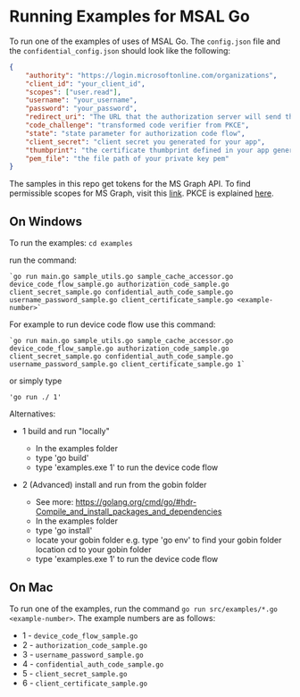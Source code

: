 # Running Examples for MSAL Go

To run one of the examples of uses of MSAL Go. The `config.json` file and the `confidential_config.json` should look like the following:

```json
{
    "authority": "https://login.microsoftonline.com/organizations",
    "client_id": "your_client_id",
    "scopes": ["user.read"],
    "username": "your_username",
    "password": "your_password",
    "redirect_uri": "The URL that the authorization server will send the user to once the app has been successfully authorized, and granted an authorization code",
    "code_challenge": "transformed code verifier from PKCE",  
    "state": "state parameter for authorization code flow",
    "client_secret": "client secret you generated for your app",
    "thumbprint": "the certificate thumbprint defined in your app generation",
    "pem_file": "the file path of your private key pem"
}
```

The samples in this repo get tokens for the MS Graph API. To find permissible scopes for MS Graph, visit this [link](https://docs.microsoft.com/graph/permissions-reference). PKCE is explained [here](https://tools.ietf.org/html/rfc7636#section-4.1).

## On Windows

To run the examples:
    `cd examples`
  
run the command:

    `go run main.go sample_utils.go sample_cache_accessor.go device_code_flow_sample.go authorization_code_sample.go client_secret_sample.go confidential_auth_code_sample.go username_password_sample.go client_certificate_sample.go <example-number>`

For example to run device code flow use this command:

    `go run main.go sample_utils.go sample_cache_accessor.go device_code_flow_sample.go authorization_code_sample.go client_secret_sample.go confidential_auth_code_sample.go username_password_sample.go client_certificate_sample.go 1`
    
or simply type
    
    'go run ./ 1'
    
Alternatives:
* 1 build and run "locally"
  * In the examples folder
  * type 'go build' 
  * type 'examples.exe 1' to run the device code flow

* 2 (Advanced) install and run from the gobin folder
  * See more: https://golang.org/cmd/go/#hdr-Compile_and_install_packages_and_dependencies
  * In the examples folder
  * type 'go install' 
  * locate your gobin folder e.g. type 'go env' to find your gobin folder location
  cd to your gobin folder
  * type 'examples.exe 1' to run the device code flow
  
## On Mac

To run one of the examples, run the command `go run src/examples/*.go <example-number>`. The example numbers are as follows:

* 1 - `device_code_flow_sample.go` 
* 2 - `authorization_code_sample.go`
* 3 - `username_password_sample.go`
* 4 - `confidential_auth_code_sample.go`
* 5 - `client_secret_sample.go`
* 6 - `client_certificate_sample.go`
